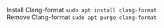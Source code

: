 Install Clang-format `sudo apt install clang-format`<br />
Remove Clang-format `sudo apt purge clang-format`

